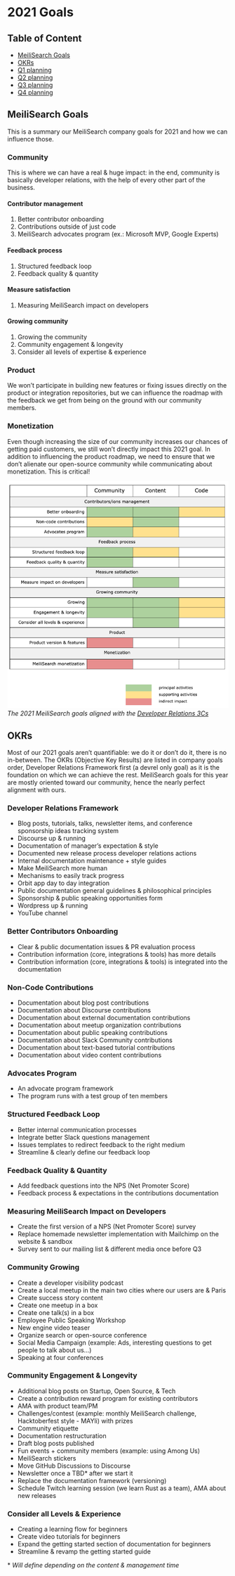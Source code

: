 # 2021 Goals

## Table of Content

- [MeiliSearch Goals](#meiliSearch-goals)
- [OKRs](#okrs)
- [Q1 planning](2021-q1.md)
- [Q2 planning](2021-q2.md)
- [Q3 planning](2021-q3.md)
- [Q4 planning](2021-q4.md)

## MeiliSearch Goals
This is a summary our MeiliSearch company goals for 2021 and how we can influence those.

### Community
This is where we can have a real & huge impact: in the end, community is basically developer relations, with the help of every other part of the business.

#### Contributor management
1. Better contributor onboarding
2. Contributions outside of just code
3. MeiliSearch advocates program (ex.: Microsoft MVP, Google Experts)

#### Feedback process
1. Structured feedback loop
2. Feedback quality & quantity

#### Measure satisfaction
1. Measuring MeiliSearch impact on developers

#### Growing community
1. Growing the community
2. Community engagement & longevity
3. Consider all levels of expertise & experience

### Product
We won’t participate in building new features or fixing issues directly on the product or integration repositories, but we can influence the roadmap with the feedback we get from being on the ground with our community members.

### Monetization
Even though increasing the size of our community increases our chances of getting paid customers, we still won’t directly impact this 2021 goal. In addition to influencing the product roadmap, we need to ensure that we don’t alienate our open-source community while communicating about monetization. This is critical!

![a table highlighting the different goals aligned to the 3Cs of developer relations](../img/goals_2021.png)
*The 2021 MeiliSearch goals aligned with the [Developer Relations 3Cs](../#the-3cs)*

## OKRs

Most of our 2021 goals aren’t quantifiable: we do it or don’t do it, there is no in-between. The OKRs (Objective Key Results) are listed in company goals order, Developer Relations Framework first (a devrel only goal) as it is the foundation on which we can achieve the rest. MeiliSearch goals for this year are mostly oriented toward our community, hence the nearly perfect alignment with ours.

### Developer Relations Framework
- Blog posts, tutorials, talks, newsletter items, and conference sponsorship ideas tracking system
- Discourse up & running
- Documentation of manager’s expectation & style
- Documented new release process developer relations actions
- Internal documentation maintenance + style guides
- Make MeiliSearch more human
- Mechanisms to easily track progress
- Orbit app day to day integration
- Public documentation general guidelines & philosophical principles
- Sponsorship & public speaking opportunities form
- Wordpress up & running
- YouTube channel

### Better Contributors Onboarding
- Clear & public documentation issues & PR evaluation process
- Contribution information (core, integrations & tools) has more details
- Contribution information (core, integrations & tools) is integrated into the documentation

### Non-Code Contributions
- Documentation about blog post contributions
- Documentation about Discourse contributions
- Documentation about external documentation contributions
- Documentation about meetup organization contributions
- Documentation about public speaking contributions
- Documentation about Slack Community contributions
- Documentation about text-based tutorial contributions
- Documentation about video content contributions

### Advocates Program
- An advocate program framework
- The program runs with a test group of ten members

### Structured Feedback Loop
- Better internal communication processes
- Integrate better Slack questions management
- Issues templates to redirect feedback to the right medium
- Streamline & clearly define our feedback loop

### Feedback Quality & Quantity
- Add feedback questions into the NPS (Net Promoter Score)
- Feedback process & expectations in the contributions documentation

### Measuring MeiliSearch Impact on Developers
- Create the first version of a NPS (Net Promoter Score) survey
- Replace homemade newsletter implementation with Mailchimp on the website & sandbox
- Survey sent to our mailing list & different media once before Q3

### Community Growing
- Create a developer visibility podcast
- Create a local meetup in the main two cities where our users are & Paris
- Create success story content
- Create one meetup in a box
- Create one talk(s) in a box
- Employee Public Speaking Workshop
- New engine video teaser
- Organize search or open-source conference
- Social Media Campaign (example: Ads, interesting questions to get people to talk about us…)
- Speaking at four conferences

### Community Engagement & Longevity
- Additional blog posts on Startup, Open Source, & Tech
- Create a contribution reward program for existing contributors
- AMA with product team/PM
- Challenges/contest (example: monthly MeiliSearch challenge, Hacktoberfest style - MAYli) with prizes
- Community etiquette
- Documentation restructuration
- Draft blog posts published
- Fun events + community members (example: using Among Us)
- MeiliSearch stickers
- Move GitHub Discussions to Discourse
- Newsletter once a TBD* after we start it
- Replace the documentation framework (versioning)
- Schedule Twitch learning session (we learn Rust as a team), AMA about new releases

### Consider all Levels & Experience
- Creating a learning flow for beginners
- Create video tutorials for beginners
- Expand the getting started section of documentation for beginners
- Streamline & revamp the getting started guide

\* *Will define depending on the content & management time*
